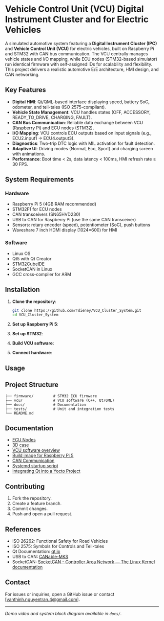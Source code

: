 # Vehicle Control Unit (VCU) Digital Instrument Cluster and for Electric Vehicles

A simulated automotive system featuring a **Digital Instrument Cluster (IPC)** and **Vehicle Control Unit (VCU)** for electric vehicles, built on Raspberry Pi and STM32 with CAN bus communication. The VCU centrally manages vehicle states and I/O mapping, while ECU nodes (STM32-based simulator) run identical firmware with self-assigned IDs for scalability and flexibility. This project delivers a realistic automotive E/E architecture, HMI design, and CAN networking.

## Key Features

- **Digital HMI**: Qt/QML-based interface displaying speed, battery SoC, odometer, and tell-tales (ISO 2575-compliant).
- **Vehicle State Management**: VCU handles states (OFF, ACCESSORY, READY_TO_DRIVE, CHARGING, FAULT).
- **CAN Bus Communication**: Reliable data exchange between VCU (Raspberry Pi) and ECU nodes (STM32).
- **I/O Mapping**: VCU controls ECU outputs based on input signals (e.g., ECU2.input1 → ECU4.output3).
- **Diagnostics**: Two-trip DTC logic with MIL activation for fault detection.
- **Adaptive UI**: Driving modes (Normal, Eco, Sport) and charging screen with animations.
- **Performance**: Boot time < 2s, data latency < 100ms, HMI refresh rate ≥ 30 FPS.

## System Requirements

### Hardware

- Raspberry Pi 5 (4GB RAM recommended)
- STM32F1 for ECU nodes
- CAN transceivers (SN65HVD230)
- USB to CAN for Raspberry Pi (use the same CAN transceiver)
- Sensors: rotary encoder (speed), potentiometer (SoC), push buttons
- Waveshare 7 inch HDMI display (1024×600) for HMI

### Software

- Linux OS
- Qt5 with Qt Creator
- STM32CubeIDE
- SocketCAN in Linux
- GCC cross-compiler for ARM

## Installation

1. **Clone the repository**:

   ```bash
   git clone https://github.com/Tdieney/VCU_Cluster_System.git
   cd VCU_Cluster_System
   ```
   
2. **Set up Raspberry Pi 5**:

3. **Set up STM32**:

4. **Build VCU software**:

5. **Connect hardware**:

## Usage

## Project Structure

```
├── firmware/         # STM32 ECU firmware
├── vcu/              # VCU software (C++, Qt/QML)
├── docs/             # Documentation
├── tests/            # Unit and integration tests
└── README.md
```

## Documentation

- [ECU Nodes](ecu_nodes/README.md)
- [3D case](hardware/README.md)
- [VCU software overview](software/README.md)
- [Build image for Raspberry Pi 5](docs/yocto/1.%20Build%20image%20for%20Raspberry%20Pi%205.md)
- [CAN Communication](docs/yocto/2.%20CAN%20Communication.md)
- [Systemd startup script](docs/yocto/3.%20Systemd%20startup%20script.md)
- [Integrating Qt into a Yocto Project](4.%20Integrating%20Qt%20into%20a%20Yocto%20Project.md)


## Contributing

1. Fork the repository.
2. Create a feature branch.
3. Commit changes.
4. Push and open a pull request.

## References

- ISO 26262: Functional Safety for Road Vehicles
- ISO 2575: Symbols for Controls and Tell-tales
- Qt Documentation: [qt.io](https://doc.qt.io)
- USB to CAN: [CANable-MKS](https://github.com/makerbase-mks/CANable-MKS/blob/main/User%20Manual/CANable%20V2.0/Makerbase%20CANable%20V2.0%20Use%20Manual.pdf)
- SocketCAN: [SocketCAN - Controller Area Network — The Linux Kernel documentation](https://docs.kernel.org/networking/can.html)

## Contact

For issues or inquiries, open a GitHub issue or contact [vanthinh.nguyentran.4@gmail.com].

---

*Demo video and system block diagram available in `docs/`.*